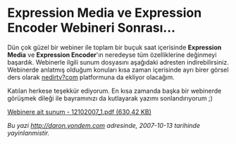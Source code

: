 # Expression Media ve Expression Encoder Webineri Sonrası... 

Dün çok güzel bir webiner ile toplam bir buçuk saat içerisinde
**Expression Media** ve **Expression Encoder**'ın neredeyse tüm
özelliklerine değinmeyi başardık. Webinerle ilgili sunum dosyasını
aşağıdaki adresten indirebilirsiniz. Webinerde anlatmış olduğum konuları
kısa zaman içerisinde ayrı birer görsel ders olarak
[nedirtv?com](http://www.nedirtv.com) platformuna da ekliyor olacağım.

Katılan herkese teşekkür ediyorum. En kısa zamanda başka bir webinerde
görüşmek dileği ile bayramınızı da kutlayarak yazımı sonlandırıyorum ;)

[Webinere ait sunum - 12102007\_1.pdf (630,42
KB)](media/Expression_Media_ve_Expression_Encoder_Webineri_Sonrasi/12102007_1.pdf)


*Bu yazi http://daron.yondem.com adresinde, 2007-10-13 tarihinde yayinlanmistir.*